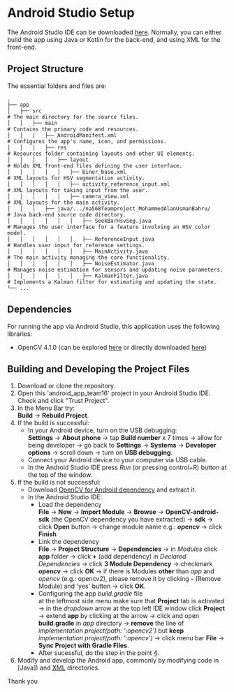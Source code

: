 # Android Studio Setup
The Android Studio IDE can be downloaded [here](https://developer.android.com/studio?gad_source=1&gclid=CjwKCAjw26KxBhBDEiwAu6KXt9xJpCalnDTE7JICAHzDQWsQN_PKbyNYdl6o0rNav8LPQDlxV7bteRoCXh4QAvD_BwE&gclsrc=aw.ds). Normally, you can either build the app using Java or Kotlin for the back-end, and using XML for the front-end.

## Project Structure
The essential folders and files are:

    .
    ├── app                                                               
    │   ├── src                                                            # The main directory for the source files.
    │   │   ├── main                                                       # Contains the primary code and resources.
    │   │   │   ├── AndroidManifest.xml                                    # Configures the app's name, icon, and permissions.
    │   │   │   ├── res                                                    # Resources folder containing layouts and other UI elements.
    │   │   │   │   ├── layout                                             # Holds XML front-end files defining the user interface.
    │   │   │   │   │   ├── biner_base.xml                                 # XML layouts for HSV segmentation activity.
    │   │   │   │   │   ├── activity_reference_input.xml                   # XML layouts for taking input from the user.
    │   │   │   │   │   ├── camera_view.xml                                # XML layouts for the main activity.
    │   │   │   ├── java/.../na568Teamproject_MohammedAlanUsmanBahru/      # Java back-end source code directory.
    │   │   │   │   │   │   ├── SeekBarHsvSeg.java                         # Manages the user interface for a feature involving an HSV color model.
    │   │   │   │   │   │   ├── ReferenceInput.java                        # Handles user input for reference settings.
    │   │   │   │   │   │   ├── MainActivity.java                          # The main activity managing the core functionality.
    │   │   │   │   │   │   ├── NoiseEstimator.java                        # Manages noise estimation for sensors and updating noise parameters.
    │   │   │   │   │   │   ├── KalmanFilter.java                          # Implements a Kalman filter for estimating and updating the state.
    └── ...

## Dependencies
For running the app via Android Studio, this application uses the following libraries:
* OpenCV 4.1.0 (can be explored [here](https://opencv.org/releases/page/4/) or directly downloaded [here](https://sourceforge.net/projects/opencvlibrary/files/4.1.0/opencv-4.1.0-android-sdk.zip/download))

## Building and Developing the Project Files
  1) Download or clone the repository.
  2) Open this 'android_app_team16' project in your Android Studio IDE. Check and click "Trust Project".
  3) In the Menu Bar try:\
       **Build** &rarr; **Rebuild Project**.
  4) If the build is successful:
      - In your Android device, turn on the USB debugging:\
            **Settings** &rarr; **About phone** &rarr; tap **Build number** x 7 times &rarr; allow for being developer &rarr; go back to **Settings** &rarr; **Systems** &rarr; **Developer options** &rarr; scroll down &rarr; turn on **USB debugging**.
      - Connect your Android device to your computer via USB cable.
      - In the Android Studio IDE press *Run* (or pressing control+R) button at the top of the window.
   5) If the build is not successful:
      - Download [OpenCV for Android dependency](https://sourceforge.net/projects/opencvlibrary/files/4.1.0/opencv-4.1.0-android-sdk.zip/download) and extract it.
      - In the Android Studio IDE:
        - Load the dependency\
          **File** &rarr; **New** &rarr; **Import Module** &rarr; **Browse** &rarr; **OpenCV-android-sdk** (the OpenCV dependency you have extracted) &rarr; **sdk**  &rarr; click **Open** button &rarr; change module name e.g.: ***opencv*** &rarr; click **Finish**
        - Link the dependency\
          **File** &rarr; **Project Structure** &rarr; **Dependencies** &rarr; in *Modules* click **app** folder &rarr; click **+** (add dependency) in *Declared Dependencies* &rarr; click **3 Module Dependency** &rarr; checkmark **opencv** &rarr; click **OK**  &rarr; if there is Modules **other** than *app* and *opencv* (e.g.: opencv2), please remove it by clicking **-** (Remove Module) and 'yes' button &rarr; click **OK**.
        - Configuring the app *build.gradle* file\
          at the leftmost side menu make sure that **Project** tab is activated &rarr; in the *dropdown* arrow at the top left IDE window click **Project** &rarr; extend **app** by clicking at the arrow &rarr; click and open **build.gradle** in *app* directory &rarr; **remove** the line of *implementation project(path: ':opencv2')* but **keep** *implementation project(path: ':opencv')* &rarr; click menu bar **File** &rarr; **Sync Project with Gradle Files**.
        - After sucessful, do the step in the point [4](https://github.com/mbsbahru/pose-perfect-rob530project/blob/ac16694f9cce5ca201592b6c1486c34a0073577a/android_app_team16/README.md?plain=1#L33-L36).
6) Modify and develop the Android app, commonly by modifying code in [Java]) and [XML](android_app_team16/app/src/main/res/layout) directories.

Thank you
